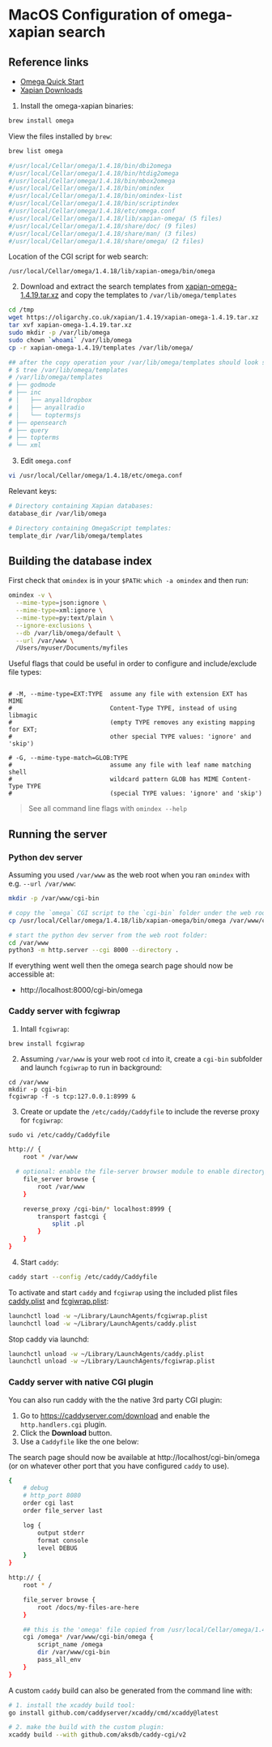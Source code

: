 # MacOS Configuration of omega-xapian search

## Reference links

- [Omega Quick Start](https://xapian.org/docs/omega/quickstart.html)
- [Xapian Downloads](https://xapian.org/download)

1. Install the omega-xapian binaries:

```bash
brew install omega
```

View the files installed by `brew`:

```bash
brew list omega

#/usr/local/Cellar/omega/1.4.18/bin/dbi2omega
#/usr/local/Cellar/omega/1.4.18/bin/htdig2omega
#/usr/local/Cellar/omega/1.4.18/bin/mbox2omega
#/usr/local/Cellar/omega/1.4.18/bin/omindex
#/usr/local/Cellar/omega/1.4.18/bin/omindex-list
#/usr/local/Cellar/omega/1.4.18/bin/scriptindex
#/usr/local/Cellar/omega/1.4.18/etc/omega.conf
#/usr/local/Cellar/omega/1.4.18/lib/xapian-omega/ (5 files)
#/usr/local/Cellar/omega/1.4.18/share/doc/ (9 files)
#/usr/local/Cellar/omega/1.4.18/share/man/ (3 files)
#/usr/local/Cellar/omega/1.4.18/share/omega/ (2 files)
```

Location of the CGI script for web search:

```
/usr/local/Cellar/omega/1.4.18/lib/xapian-omega/bin/omega
```

2. Download and extract the search templates from [xapian-omega-1.4.19.tar.xz](https://oligarchy.co.uk/xapian/1.4.19/xapian-omega-1.4.19.tar.xz) and copy the templates to `/var/lib/omega/templates`

```bash
cd /tmp
wget https://oligarchy.co.uk/xapian/1.4.19/xapian-omega-1.4.19.tar.xz 
tar xvf xapian-omega-1.4.19.tar.xz
sudo mkdir -p /var/lib/omega
sudo chown `whoami` /var/lib/omega
cp -r xapian-omega-1.4.19/templates /var/lib/omega/

## after the copy operation your /var/lib/omega/templates should look similar to this:
# $ tree /var/lib/omega/templates
# /var/lib/omega/templates
# ├── godmode
# ├── inc
# │   ├── anyalldropbox
# │   ├── anyallradio
# │   └── toptermsjs
# ├── opensearch
# ├── query
# ├── topterms
# └── xml
```

3. Edit `omega.conf`

```bash
vi /usr/local/Cellar/omega/1.4.18/etc/omega.conf
```

Relevant keys:

```bash
# Directory containing Xapian databases:
database_dir /var/lib/omega

# Directory containing OmegaScript templates:
template_dir /var/lib/omega/templates
```

## Building the database index

First check that `omindex` is in your `$PATH`: `which -a omindex` and then run:

```bash
omindex -v \
  --mime-type=json:ignore \
  --mime-type=xml:ignore \
  --mime-type=py:text/plain \
  --ignore-exclusions \
  --db /var/lib/omega/default \
  --url /var/www \
  /Users/myuser/Documents/myfiles
  ```
  
  Useful flags that could be useful in order to configure and include/exclude file types:
  
  ```
  
# -M, --mime-type=EXT:TYPE  assume any file with extension EXT has MIME
#                           Content-Type TYPE, instead of using libmagic
#                           (empty TYPE removes any existing mapping for EXT;
#                           other special TYPE values: 'ignore' and 'skip')

# -G, --mime-type-match=GLOB:TYPE
#                           assume any file with leaf name matching shell
#                           wildcard pattern GLOB has MIME Content-Type TYPE
#                           (special TYPE values: 'ignore' and 'skip')
```

> See all command line flags with `omindex --help`

## Running the server

### Python dev server

Assuming you used `/var/www` as the web root when you ran `omindex` with e.g. `--url /var/www`:

```bash
mkdir -p /var/www/cgi-bin

# copy the `omega` CGI script to the `cgi-bin` folder under the web root:
cp /usr/local/Cellar/omega/1.4.18/lib/xapian-omega/bin/omega /var/www/cgi-bin/

# start the python dev server from the web root folder:
cd /var/www
python3 -m http.server --cgi 8000 --directory .
```

If everything went well then the omega search page should now be accessible at:

- http://localhost:8000/cgi-bin/omega


### Caddy server with fcgiwrap

1. Intall `fcgiwrap`:

```bash
brew install fcgiwrap
```

2. Assuming `/var/www` is your web root `cd` into it, create a `cgi-bin` subfolder and launch `fcgiwrap` to run in background:

```
cd /var/www
mkdir -p cgi-bin
fcgiwrap -f -s tcp:127.0.0.1:8999 &
```
3. Create or update the `/etc/caddy/Caddyfile` to include the reverse proxy for `fcgiwrap`:

`sudo vi /etc/caddy/Caddyfile`

```sh
http:// {
	root * /var/www

  # optional: enable the file-server browser module to enable directory listsings
	file_server browse {
		root /var/www
	}	

	reverse_proxy /cgi-bin/* localhost:8999 {
		transport fastcgi {
			split .pl
		}
	}
}
```

4. Start `caddy`:

```bash
caddy start --config /etc/caddy/Caddyfile
```

To activate and start `caddy` and `fcgiwrap` using the included plist files [caddy.plist](caddy_launcher.plist) and [fcgiwrap.plist](fcgiwrap_launcher.plist):

```bash
launchctl load -w ~/Library/LaunchAgents/fcgiwrap.plist
launchctl load -w ~/Library/LaunchAgents/caddy.plist
```

Stop caddy via launchd:
```bash
launchctl unload -w ~/Library/LaunchAgents/caddy.plist
launchctl unload -w ~/Library/LaunchAgents/fcgiwrap.plist
```

### Caddy server with native CGI plugin

You can also run caddy with the the native 3rd party CGI plugin: 

1. Go to https://caddyserver.com/download and enable the `http.handlers.cgi` plugin.
2. Click the **Download** button.
3. Use a `Caddyfile` like the one below:




The search page should now be available at http://localhost/cgi-bin/omega (or on whatever other port that you have configured `caddy` to use).

```bash
{
	# debug
	# http_port 8080
	order cgi last
	order file_server last

	log {
		output stderr
		format console
		level DEBUG
	}
}

http:// {
	root * /

	file_server browse {
		root /docs/my-files-are-here
	}

	## this is the 'omega' file copied from /usr/local/Cellar/omega/1.4.18/lib/xapian-omega/bin/omega
	cgi /omega* /var/www/cgi-bin/omega {
		script_name /omega
		dir /var/www/cgi-bin
		pass_all_env
	}
}
```

A custom `caddy` build can also be generated from the command line with:

```bash
# 1. install the xcaddy build tool: 
go install github.com/caddyserver/xcaddy/cmd/xcaddy@latest

# 2. make the build with the custom plugin:
xcaddy build --with github.com/aksdb/caddy-cgi/v2
```
